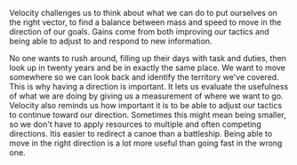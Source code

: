 Velocity challenges us to think about what we can do to put ourselves on the right vector, to find a balance between mass and speed to move in the direction of our goals. Gains come from both improving our tactics and being able to adjust to and respond to new information.

No one wants to rush around, filling up their days with task and duties, then look up in twenty years and be in exactly the same place. We want to move somewhere so we can look back and identify the territory we've covered. This is why having a direction is important. It lets us evaluate the usefulness of what we are doing by giving us a measurement of where we want to go.
Velocity also reminds us how important it is to be able to adjust our tactics to continue toward our direction. Sometimes this might mean being smaller, so we don't have to apply resources to multiple and often competing directions. Itis easier to redirect a canoe than a battleship. Being able to move in the right direction is a lot more useful than going fast in the wrong one.  
